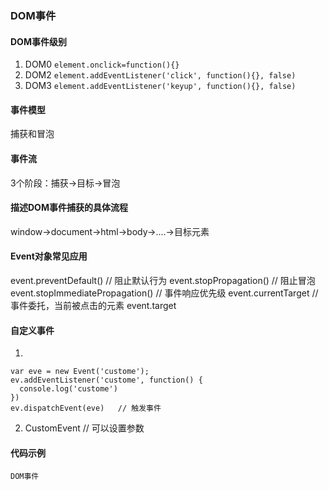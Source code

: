 ### DOM事件

#### DOM事件级别
1. DOM0 `element.onclick=function(){}`
2. DOM2 `element.addEventListener('click', function(){}, false)`
3. DOM3 `element.addEventListener('keyup', function(){}, false)`


#### 事件模型
捕获和冒泡

#### 事件流
3个阶段：捕获->目标->冒泡

#### 描述DOM事件捕获的具体流程
window->document->html->body->....->目标元素

#### Event对象常见应用
event.preventDefault()  // 阻止默认行为
event.stopPropagation()  // 阻止冒泡
event.stopImmediatePropagation()  // 事件响应优先级
event.currentTarget  // 事件委托，当前被点击的元素
event.target

#### 自定义事件

1. 
```
var eve = new Event('custome');
ev.addEventListener('custome', function() {
  console.log('custome')
})
ev.dispatchEvent(eve)   // 触发事件
```

2. CustomEvent // 可以设置参数

#### 代码示例
`DOM事件`
